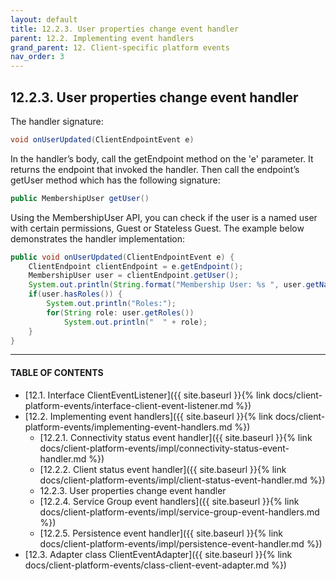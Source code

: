 ```yaml
---
layout: default
title: 12.2.3. User properties change event handler
parent: 12.2. Implementing event handlers
grand_parent: 12. Client-specific platform events
nav_order: 3
---
```


## 12.2.3. User properties change event handler

The handler signature: 
```java
void onUserUpdated(ClientEndpointEvent e)
```

In the handler’s body, call the <span class="method">getEndpoint</span> method on the 'e' parameter. It returns the endpoint that invoked the handler. Then call the endpoint’s <span class="method">getUser</span> method which has the following signature:
```java
public MembershipUser getUser()
```
Using the <span class="datatype">MembershipUser</span> API, you can check if the user is a named user with certain permissions, Guest or Stateless Guest. The example below demonstrates the handler implementation:
```java
public void onUserUpdated(ClientEndpointEvent e) {
    ClientEndpoint clientEndpoint = e.getEndpoint();
    MembershipUser user = clientEndpoint.getUser();
    System.out.println(String.format("Membership User: %s ", user.getName()));
    if(user.hasRoles()) {
        System.out.println("Roles:");
        for(String role: user.getRoles())
            System.out.println("  " + role);
    }			
}
```

---
#### TABLE OF CONTENTS
* [12.1. Interface ClientEventListener]({{ site.baseurl }}{% link docs/client-platform-events/interface-client-event-listener.md %})
* [12.2. Implementing event handlers]({{ site.baseurl }}{% link docs/client-platform-events/implementing-event-handlers.md %})
    * [12.2.1. Connectivity status event handler]({{ site.baseurl }}{% link docs/client-platform-events/impl/connectivity-status-event-handler.md %})
    * [12.2.2. Client status event handler]({{ site.baseurl }}{% link docs/client-platform-events/impl/client-status-event-handler.md %})
    * 12.2.3. User properties change event handler
    * [12.2.4. Service Group event handlers]({{ site.baseurl }}{% link docs/client-platform-events/impl/service-group-event-handlers.md %})
    * [12.2.5. Persistence event handler]({{ site.baseurl }}{% link docs/client-platform-events/impl/persistence-event-handler.md %})
* [12.3. Adapter class ClientEventAdapter]({{ site.baseurl }}{% link docs/client-platform-events/class-client-event-adapter.md %})